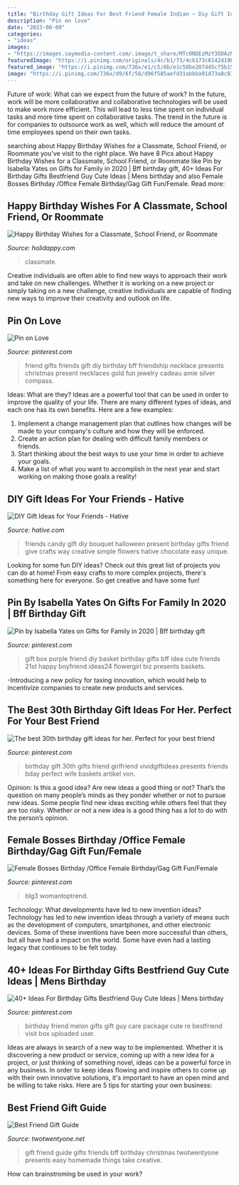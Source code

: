 ```yaml
---
title: "Birthday Gift Ideas For Best Friend Female Indian ~ Diy Gift Ideas For Your Friends"
description: "Pin on love"
date: "2023-08-09"
categories:
- "ideas"
images:
- "https://images.saymedia-content.com/.image/t_share/MTc0NDEzMzY3ODAzNjUxNzE4/happy-birthday-wishes-for-classmate-friend.png"
featuredImage: "https://i.pinimg.com/originals/4c/b1/73/4cb173c8142d19bd16f4c578d79d3272.jpg"
featured_image: "https://i.pinimg.com/736x/e1/c5/8b/e1c58be207445c75b151c3947fc596af.jpg"
image: "https://i.pinimg.com/736x/d9/6f/58/d96f585aefd31abbba91d73a8c83e72b.jpg"
---
```



Future of work: What can we expect from the future of work?
In the future, work will be more collaborative and collaborative technologies will be used to make work more efficient. This will lead to less time spent on individual tasks and more time spent on collaborative tasks. The trend in the future is for companies to outsource work as well, which will reduce the amount of time employees spend on their own tasks.

	

		
searching about Happy Birthday Wishes for a Classmate, School Friend, or Roommate you've visit to the right place. We have 8 Pics about Happy Birthday Wishes for a Classmate, School Friend, or Roommate like Pin by Isabella Yates on Gifts for Family in 2020 | Bff birthday gift, 40+ Ideas For Birthday Gifts Bestfriend Guy Cute Ideas | Mens birthday and also Female Bosses Birthday /Office Female Birthday/Gag Gift Fun/Female. Read more:
		
    
## Happy Birthday Wishes For A Classmate, School Friend, Or Roommate

<img loading=lazy src="https://images.saymedia-content.com/.image/t_share/MTc0NDEzMzY3ODAzNjUxNzE4/happy-birthday-wishes-for-classmate-friend.png" onerror="this.onerror=null;this.src='https://tse3.mm.bing.net/th?id=OIP.Gz8gAw76rF6_w1jnQCQ4NwHaLJ&amp;pid=15.1';" alt="Happy Birthday Wishes for a Classmate, School Friend, or Roommate">

_Source: holidappy.com_

>classmate. 

	

Creative individuals are often able to find new ways to approach their work and take on new challenges. Whether it is working on a new project or simply taking on a new challenge, creative individuals are capable of finding new ways to improve their creativity and outlook on life.

    
## Pin On Love

<img loading=lazy src="https://i.pinimg.com/originals/4c/b1/73/4cb173c8142d19bd16f4c578d79d3272.jpg" onerror="this.onerror=null;this.src='https://tse1.mm.bing.net/th?id=OIP.9makhnb60KfxiwrjS72aoAHaKs&amp;pid=15.1';" alt="Pin on Love">

_Source: pinterest.com_

>friend gifts friends gift diy birthday bff friendship necklace presents christmas present necklaces gold fun jewelry cadeau amie silver compass. 

	

Ideas: What are they?
Ideas are a powerful tool that can be used in order to improve the quality of your life. There are many different types of ideas, and each one has its own benefits. Here are a few examples: 
1. Implement a change management plan that outlines how changes will be made to your company's culture and how they will be enforced. 
2. Create an action plan for dealing with difficult family members or friends. 
3. Start thinking about the best ways to use your time in order to achieve your goals. 
4. Make a list of what you want to accomplish in the next year and start working on making those goals a reality!

    
## DIY Gift Ideas For Your Friends - Hative

<img loading=lazy src="https://hative.com/wp-content/uploads/2015/04/diy-gifts-for-friends/17-diy-gift-ideas-for-friends.jpg" onerror="this.onerror=null;this.src='https://tse2.mm.bing.net/th?id=OIP.-mhsY7S0GieFT-hN2MNXvQHaJ3&amp;pid=15.1';" alt="DIY Gift Ideas for Your Friends - Hative">

_Source: hative.com_

>friends candy gift diy bouquet halloween present birthday gifts friend give crafts way creative simple flowers hative chocolate easy unique. 

	

Looking for some fun DIY ideas? Check out this great list of projects you can do at home! From easy crafts to more complex projects, there's something here for everyone. So get creative and have some fun!

    
## Pin By Isabella Yates On Gifts For Family In 2020 | Bff Birthday Gift

<img loading=lazy src="https://i.pinimg.com/originals/68/f8/b2/68f8b212f013c9b8c895e0012099b4ff.jpg" onerror="this.onerror=null;this.src='https://tse2.mm.bing.net/th?id=OIP.Oes3Its1JJJZVO0iqAIXZwHaJ4&amp;pid=15.1';" alt="Pin by Isabella Yates on Gifts for Family in 2020 | Bff birthday gift">

_Source: pinterest.com_

>gift box purple friend diy basket birthday gifts bff idea cute friends 21st happy boyfriend ideas24 flowergirl biz presents baskets. 

	

-Introducing a new policy for taxing innovation, which would help to incentivize companies to create new products and services.

    
## The Best 30th Birthday Gift Ideas For Her. Perfect For Your Best Friend

<img loading=lazy src="https://i.pinimg.com/736x/e1/c5/8b/e1c58be207445c75b151c3947fc596af.jpg" onerror="this.onerror=null;this.src='https://tse1.mm.bing.net/th?id=OIP.6k3yzTQuwNnbspUQY8zfCgHaLH&amp;pid=15.1';" alt="The best 30th birthday gift ideas for her. Perfect for your best friend">

_Source: pinterest.com_

>birthday gift 30th gifts friend girlfriend vividgiftideas presents friends bday perfect wife baskets artikel von. 

	

Opinion: Is this a good idea?
Are new ideas a good thing or not? That’s the question on many people’s minds as they ponder whether or not to pursue new ideas. Some people find new ideas exciting while others feel that they are too risky. Whether or not a new idea is a good thing has a lot to do with the person’s opinion.

    
## Female Bosses Birthday /Office Female Birthday/Gag Gift Fun/Female

<img loading=lazy src="https://i.pinimg.com/736x/d9/6f/58/d96f585aefd31abbba91d73a8c83e72b.jpg" onerror="this.onerror=null;this.src='https://tse3.mm.bing.net/th?id=OIP.RDRHOS_tnl32xg5xo-VYGwHaOx&amp;pid=15.1';" alt="Female Bosses Birthday /Office Female Birthday/Gag Gift Fun/Female">

_Source: pinterest.com_

>blg3 womantoptrend. 

	

Technology: What developments have led to new invention ideas?
Technology has led to new invention ideas through a variety of means such as the development of computers, smartphones, and other electronic devices. Some of these inventions have been more successful than others, but all have had a impact on the world. Some have even had a lasting legacy that continues to be felt today.

    
## 40+ Ideas For Birthday Gifts Bestfriend Guy Cute Ideas | Mens Birthday

<img loading=lazy src="https://i.pinimg.com/originals/89/31/a9/8931a9e2a6926fc995e809a095197d56.jpg" onerror="this.onerror=null;this.src='https://tse4.mm.bing.net/th?id=OIP.1nWtjSgYphKPPMlojz4g7gAAAA&amp;pid=15.1';" alt="40+ Ideas For Birthday Gifts Bestfriend Guy Cute Ideas | Mens birthday">

_Source: pinterest.com_

>birthday friend melon gifts gift guy care package cute re bestfriend visit box uploaded user. 

	

Ideas are always in search of a new way to be implemented. Whether it is discovering a new product or service, coming up with a new idea for a project, or just thinking of something novel, ideas can be a powerful force in any business. In order to keep ideas flowing and inspire others to come up with their own innovative solutions, it's important to have an open mind and be willing to take risks. Here are 5 tips for starting your own business: 
    
## Best Friend Gift Guide

<img loading=lazy src="https://www.twotwentyone.net/wp-content/uploads/2015/11/best-friend-gift-guide-1.jpg" onerror="this.onerror=null;this.src='https://tse3.mm.bing.net/th?id=OIP.5sOmd2vy8dziqJytbWIFVAHaOQ&amp;pid=15.1';" alt="Best Friend Gift Guide">

_Source: twotwentyone.net_

>gift friend guide gifts friends bff birthday christmas twotwentyone presents easy homemade things take creative. 

	

How can brainstroming be used in your work?
 

